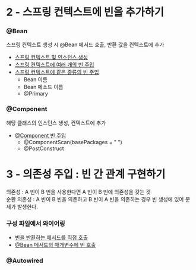 # 2 - 스프링 컨텍스트에 빈을 추가하기
### @Bean
스프링 컨텍스트 생성 시 @Bean 메서드 호출, 반환 값을 컨텍스트에 추가
- [스프링 컨텍스트 및 인스턴스 생성](https://github.com/syeongk/Spring/tree/main/ch2-ex1/src/main/java/org/spring)
- [스프링 컨텍스트에 여러 개의 빈 주입](https://github.com/syeongk/Spring/tree/main/ch2-ex1/src/main/java/org/spring)
- [스프링 컨텍스트에 같은 종류의 빈 주입](https://github.com/syeongk/Spring/tree/main/ch2-ex2/src/main/java/org/spring)
  - Bean 이름
  - Bean 메소드 이름
  - @Primary

### @Component
해당 클래스의 인스턴스 생성, 컨텍스트에 추가
- [@Component 빈 주입](https://github.com/syeongk/Spring/tree/main/ch2-ex3/src/main/java/org/spring) <br>
  - @ComponentScan(basePackages = " ")
  - @PostConstruct

  
# 3 - 의존성 주입 : 빈 간 관계 구현하기
의존성 : A 빈이 B 빈을 사용한다면 A 빈이 B 빈에 의존성을 갖는 것 <br>
순환 의존성 : A 빈이 B 빈을 의존하고 B 빈이 A 빈을 의존하는 경우 빈 생성에 있어 문제가 발생한다.

### 구성 파일에서 와이어링
- [빈을 반환하는 메서드를 직접 호출](https://github.com/syeongk/Spring/tree/main/ch3-ex2/src/main/java/org/spring)
- [@Bean 메서드의 매개변수에 빈 호출](https://github.com/syeongk/Spring/tree/main/ch3-ex3/src/main/java/org/spring)


### @Autowired
